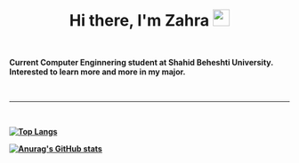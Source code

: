<p>
  <h1 align="center"><b>Hi there, I'm Zahra <img src="https://docs.google.com/uc?export=download&id=166Ecq6uBl61U14OUlkHOHIBv2ArKoumJ" alt="" width="30"></h1>
</p>
<br />

<p>Current Computer Enginnering student at Shahid Beheshti University. Interested to learn more and more in my major.</p>
<br />

---

<br />
<p align="center">
  
[![Top Langs](https://github-readme-stats.vercel.app/api/top-langs/?username=zkhotanlou)](https://github.com/anuraghazra/github-readme-stats)
  
[![Anurag's GitHub stats](https://github-readme-stats.vercel.app/api?username=zkhotanlou)](https://github.com/anuraghazra/github-readme-stats)  

</p>
